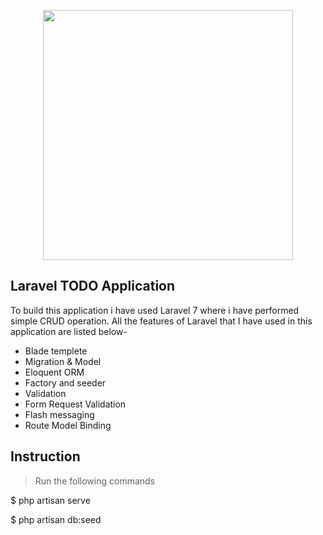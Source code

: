 <p align="center"><img src="https://i.dlpng.com/static/png/6779596_preview.png" width="400"></p>

## Laravel TODO Application

To build this application i have used Laravel 7 where i have performed simple CRUD operation. All the features of Laravel that I have used in this application are listed below-

- Blade templete
- Migration & Model
- Eloquent ORM
- Factory and seeder
- Validation
- Form Request Validation
- Flash messaging
- Route Model Binding



## Instruction
> Run the following commands

<p>$ php artisan serve</p>
<p>$ php artisan db:seed</p>
